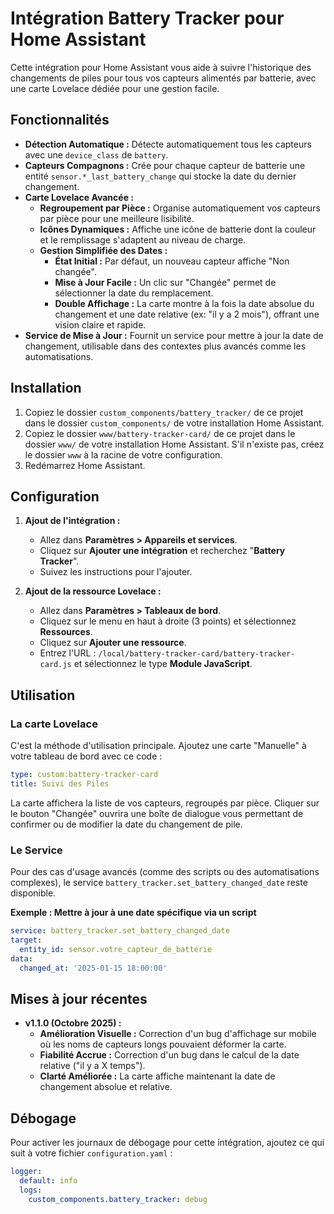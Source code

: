 # Intégration Battery Tracker pour Home Assistant

Cette intégration pour Home Assistant vous aide à suivre l'historique des changements de piles pour tous vos capteurs alimentés par batterie, avec une carte Lovelace dédiée pour une gestion facile.

## Fonctionnalités

- **Détection Automatique :** Détecte automatiquement tous les capteurs avec une `device_class` de `battery`.
- **Capteurs Compagnons :** Crée pour chaque capteur de batterie une entité `sensor.*_last_battery_change` qui stocke la date du dernier changement.
- **Carte Lovelace Avancée :**
    - **Regroupement par Pièce :** Organise automatiquement vos capteurs par pièce pour une meilleure lisibilité.
    - **Icônes Dynamiques :** Affiche une icône de batterie dont la couleur et le remplissage s'adaptent au niveau de charge.
    - **Gestion Simplifiée des Dates :**
        - **État Initial :** Par défaut, un nouveau capteur affiche "Non changée".
        - **Mise à Jour Facile :** Un clic sur "Changée" permet de sélectionner la date du remplacement.
        - **Double Affichage :** La carte montre à la fois la date absolue du changement et une date relative (ex: "il y a 2 mois"), offrant une vision claire et rapide.
- **Service de Mise à Jour :** Fournit un service pour mettre à jour la date de changement, utilisable dans des contextes plus avancés comme les automatisations.


## Installation

1.  Copiez le dossier `custom_components/battery_tracker/` de ce projet dans le dossier `custom_components/` de votre installation Home Assistant.
2.  Copiez le dossier `www/battery-tracker-card/` de ce projet dans le dossier `www/` de votre installation Home Assistant. S'il n'existe pas, créez le dossier `www` à la racine de votre configuration.
3.  Redémarrez Home Assistant.

## Configuration

1.  **Ajout de l'intégration :**
    - Allez dans **Paramètres > Appareils et services**.
    - Cliquez sur **Ajouter une intégration** et recherchez "**Battery Tracker**".
    - Suivez les instructions pour l'ajouter.

2.  **Ajout de la ressource Lovelace :**
    - Allez dans **Paramètres > Tableaux de bord**.
    - Cliquez sur le menu en haut à droite (3 points) et sélectionnez **Ressources**.
    - Cliquez sur **Ajouter une ressource**.
    - Entrez l'URL : `/local/battery-tracker-card/battery-tracker-card.js` et sélectionnez le type **Module JavaScript**.

## Utilisation

### La carte Lovelace
C'est la méthode d'utilisation principale. Ajoutez une carte "Manuelle" à votre tableau de bord avec ce code :

```yaml
type: custom:battery-tracker-card
title: Suivi des Piles
```

La carte affichera la liste de vos capteurs, regroupés par pièce. Cliquer sur le bouton "Changée" ouvrira une boîte de dialogue vous permettant de confirmer ou de modifier la date du changement de pile.

### Le Service
Pour des cas d'usage avancés (comme des scripts ou des automatisations complexes), le service `battery_tracker.set_battery_changed_date` reste disponible.

**Exemple : Mettre à jour à une date spécifique via un script**
```yaml
service: battery_tracker.set_battery_changed_date
target:
  entity_id: sensor.votre_capteur_de_batterie
data:
  changed_at: '2025-01-15 18:00:00'
```

## Mises à jour récentes

- **v1.1.0 (Octobre 2025) :**
    - **Amélioration Visuelle :** Correction d'un bug d'affichage sur mobile où les noms de capteurs longs pouvaient déformer la carte.
    - **Fiabilité Accrue :** Correction d'un bug dans le calcul de la date relative ("il y a X temps").
    - **Clarté Améliorée :** La carte affiche maintenant la date de changement absolue et relative.

## Débogage

Pour activer les journaux de débogage pour cette intégration, ajoutez ce qui suit à votre fichier `configuration.yaml` :

```yaml
logger:
  default: info
  logs:
    custom_components.battery_tracker: debug
```
